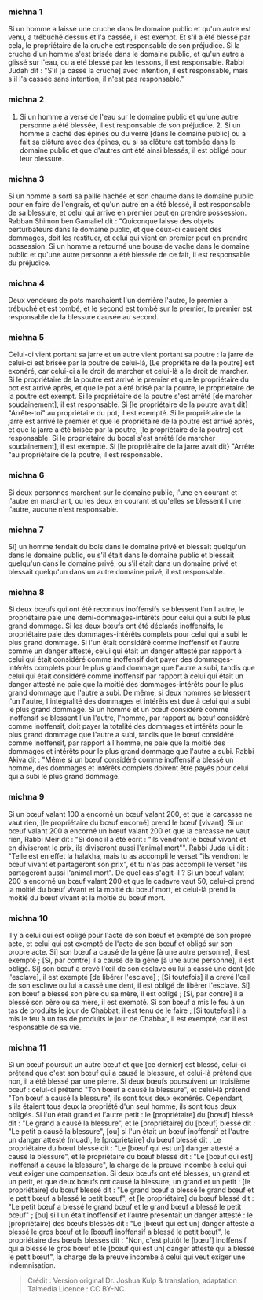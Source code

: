 
### michna 1
Si un homme a laissé une cruche dans le domaine public et qu'un autre est venu, a trébuché dessus et l'a cassée, il est exempt. Et s'il a été blessé par cela, le propriétaire de la cruche est responsable de son préjudice. Si la cruche d'un homme s'est brisée dans le domaine public, et qu'un autre a glissé sur l'eau, ou a été blessé par les tessons, il est responsable. Rabbi Judah dit :  "S'il [a cassé la cruche] avec intention, il est responsable, mais s'il l'a cassée sans intention, il n'est pas responsable."

### michna 2
1. Si un homme a versé de l'eau sur le domaine public et qu'une autre personne a été blessée, il est responsable de son préjudice. 2. Si un homme a caché des épines ou du verre [dans le domaine public] ou a fait sa clôture avec des épines, ou si sa clôture est tombée dans le domaine public et que d'autres ont été ainsi blessés, il est obligé pour leur blessure.

### michna 3
Si un homme a sorti sa paille hachée et son chaume dans le domaine public pour en faire de l'engrais, et qu'un autre en a été blessé, il est responsable de sa blessure, et celui qui arrive en premier peut en prendre possession. Rabban Shimon ben Gamaliel dit :  "Quiconque laisse des objets perturbateurs dans le domaine public, et que ceux-ci causent des dommages, doit les restituer, et celui qui vient en premier peut en prendre possession. Si un homme a retourné une bouse de vache dans le domaine public et qu'une autre personne a été blessée de ce fait, il est responsable du préjudice.

### michna 4
Deux vendeurs de pots marchaient l'un derrière l'autre, le premier a trébuché et est tombé, et le second est tombé sur le premier, le premier est responsable de la blessure causée au second.

### michna 5
Celui-ci vient portant sa jarre et un autre vient portant sa poutre : la jarre de celui-ci est brisée par la poutre de celui-là, [Le propriétaire de la poutre] est exonéré, car celui-ci a le droit de marcher et celui-là a le droit de marcher. Si le propriétaire de la poutre est arrivé le premier et que le propriétaire du pot est arrivé après, et que le pot a été brisé par la poutre, le propriétaire de la poutre est exempt. Si le propriétaire de la poutre s'est arrêté [de marcher soudainement], il est responsable. Si [le propriétaire de la poutre avait dit] "Arrête-toi" au propriétaire du pot, il est exempté. Si le propriétaire de la jarre est arrivé le premier et que le propriétaire de la poutre est arrivé après, et que la jarre a été brisée par la poutre, [le propriétaire de la poutre] est responsable. Si le propriétaire du bocal s'est arrêté [de marcher soudainement], il est exempté. Si [le propriétaire de la jarre avait dit} "Arrête "au propriétaire de la poutre, il est responsable.

### michna 6
Si deux personnes marchent sur le domaine public, l'une en courant et l'autre en marchant, ou les deux en courant et qu'elles se blessent l'une l'autre, aucune n'est responsable.

### michna 7
Si] un homme fendait du bois dans le domaine privé et blessait quelqu'un dans le domaine public, ou s'il était dans le domaine public et blessait quelqu'un dans le domaine privé, ou s'il était dans un domaine privé et blessait quelqu'un dans un autre domaine privé, il est responsable.

### michna 8
Si deux bœufs qui ont été reconnus inoffensifs se blessent l'un l'autre, le propriétaire paie une demi-dommages-intérêts pour celui qui a subi le plus grand dommage. Si les deux bœufs ont été déclarés inoffensifs, le propriétaire paie des dommages-intérêts complets pour celui qui a subi le plus grand dommage. Si l'un était considéré comme inoffensif et l'autre comme un danger attesté, celui qui était un danger attesté par rapport à celui qui était considéré comme inoffensif doit payer des dommages-intérêts complets pour le plus grand dommage que l'autre a subi, tandis que celui qui était considéré comme inoffensif par rapport à celui qui était un danger attesté ne paie que la moitié des dommages-intérêts pour le plus grand dommage que l'autre a subi. De même, si deux hommes se blessent l'un l'autre, l'intégralité des dommages et intérêts est due à celui qui a subi le plus grand dommage. Si un homme et un bœuf considéré comme inoffensif se blessent l'un l'autre, l'homme, par rapport au bœuf considéré comme inoffensif, doit payer la totalité des dommages et intérêts pour le plus grand dommage que l'autre a subi, tandis que le bœuf considéré comme inoffensif, par rapport à l'homme, ne paie que la moitié des dommages et intérêts pour le plus grand dommage que l'autre a subi. Rabbi Akiva dit :  "Même si un bœuf considéré comme inoffensif a blessé un homme, des dommages et intérêts complets doivent être payés pour celui qui a subi le plus grand dommage.

### michna 9
Si un bœuf valant 100 a encorné un bœuf valant 200, et que la carcasse ne vaut rien, [le propriétaire du bœuf encorné] prend le bœuf [vivant]. Si un bœuf valant 200 a encorné un bœuf valant 200 et que la carcasse ne vaut rien, Rabbi Meir dit : "Si donc il a été écrit : "ils vendront le bœuf vivant et en diviseront le prix, ils diviseront aussi l'animal mort"". Rabbi Juda lui dit :  "Telle est en effet la halakha, mais tu as accompli le verset "ils vendront le bœuf vivant et partageront son prix", et tu n'as pas accompli le verset "ils partageront aussi l'animal mort". De quel cas s'agit-il ?  Si un bœuf valant 200 a encorné un bœuf valant 200 et que le cadavre vaut 50, celui-ci prend la moitié du bœuf vivant et la moitié du bœuf mort, et celui-là prend la moitié du bœuf vivant et la moitié du bœuf mort.

### michna 10
Il y a celui qui est obligé pour l'acte de son bœuf et exempté de son propre acte, et celui qui est exempté de l'acte de son bœuf et obligé sur son propre acte. Si] son bœuf a causé de la gêne [à une autre personne], il est exempté ; [Si, par contre] il a causé de la gêne [à une autre personne], il est obligé. Si] son bœuf a crevé l'œil de son esclave ou lui a cassé une dent [de l'esclave], il est exempté [de libérer l'esclave] ; [Si toutefois] il a crevé l'œil de son esclave ou lui a cassé une dent, il est obligé de libérer l'esclave. Si] son bœuf a blessé son père ou sa mère, il est obligé ; [Si, par contre] il a blessé son père ou sa mère, il est exempté. Si son bœuf a mis le feu à un tas de produits le jour de Chabbat, il est tenu de le faire ; [Si toutefois] il a mis le feu à un tas de produits le jour de Chabbat, il est exempté, car il est responsable de sa vie.

### michna 11
Si un bœuf poursuit un autre bœuf et que [ce dernier] est blessé, celui-ci prétend que c'est son bœuf qui a causé la blessure, et celui-là prétend que non, il a été blessé par une pierre. Si deux bœufs poursuivent un troisième bœuf : celui-ci prétend "Ton bœuf a causé la blessure", et celui-là prétend "Ton bœuf a causé la blessure", ils sont tous deux exonérés. Cependant, s'ils étaient tous deux la propriété d'un seul homme, ils sont tous deux obligés. Si l'un était grand et l'autre petit : le [propriétaire] du [bœuf] blessé dit : "Le grand a causé la blessure", et le [propriétaire] du [bœuf] blessé dit : "Le petit a causé la blessure", [ou] si l'un était un bœuf inoffensif et l'autre un danger attesté (muad), le [propriétaire] du bœuf blessé dit , Le propriétaire du bœuf blessé dit : "Le [bœuf qui est un] danger attesté a causé la blessure", et le propriétaire du bœuf blessé dit : "Le [bœuf qui est] inoffensif a causé la blessure", la charge de la preuve incombe à celui qui veut exiger une compensation. Si deux bœufs ont été blessés, un grand et un petit, et que deux bœufs ont causé la blessure, un grand et un petit : [le propriétaire] du bœuf blessé dit : "Le grand bœuf a blessé le grand bœuf et le petit bœuf a blessé le petit bœuf", et [le propriétaire] du bœuf blessé dit : "Le petit bœuf a blessé le grand bœuf et le grand bœuf a blessé le petit bœuf" ; [ou] si l'un était inoffensif et l'autre présentait un danger attesté : le [propriétaire] des bœufs blessés dit : "Le [bœuf qui est un] danger attesté a blessé le gros bœuf et le [bœuf] inoffensif a blessé le petit bœuf", le propriétaire des bœufs blessés dit : "Non, c'est plutôt le [bœuf] inoffensif qui a blessé le gros bœuf et le [bœuf qui est un] danger attesté qui a blessé le petit bœuf", la charge de la preuve incombe à celui qui veut exiger une indemnisation.

>Crédit : Version original Dr. Joshua Kulp & translation, adaptation Talmedia
>Licence : CC BY-NC